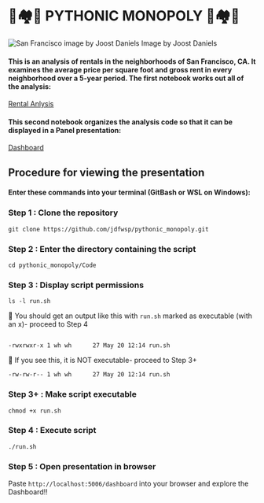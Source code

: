 # 🐍🏘️🎩 PYTHONIC MONOPOLY 🎩🏘️🐍
![San Francisco image by Joost Daniels](https://lp-cms-production.imgix.net/2019-06/9cf024dfd5c0bcb2b17f4785340145ea-san-francisco.jpg)
Image by Joost Daniels
#### This is an analysis of rentals in the neighborhoods of San Francisco, CA.  It examines the average price per square foot and gross rent in every neighborhood over a 5-year period.  The first notebook works out all of the analysis:
[Rental Anlysis](https://github.com/jdfwsp/pythonic_monopoly/blob/main/Code/rental_analysis.ipynb)

#### This second notebook organizes the analysis code so that it can be displayed in a Panel presentation:
[Dashboard](https://github.com/jdfwsp/pythonic_monopoly/blob/main/Code/dashboard.ipynb)

## Procedure for viewing the presentation
#### Enter these commands into your terminal (GitBash or WSL on Windows):
### Step 1 : Clone the repository
```
git clone https://github.com/jdfwsp/pythonic_monopoly.git
```
### Step 2 : Enter the directory containing the script
```
cd pythonic_monopoly/Code
```
### Step 3 : Display script permissions
```git pus
ls -l run.sh
```
🚨 You should get an output like this with ``run.sh`` marked as executable (with an x)- proceed to Step 4
```

-rwxrwxr-x 1 wh wh      27 May 20 12:14 run.sh
```
🚨 If you see this, it is NOT executable- proceed to Step 3+
```
-rw-rw-r-- 1 wh wh      27 May 20 12:14 run.sh
```
### Step 3+ : Make script executable
```
chmod +x run.sh
```
### Step 4 : Execute script
```
./run.sh
```
### Step 5 : Open presentation in browser
Paste ``http://localhost:5006/dashboard`` into your browser and explore the Dashboard!!




